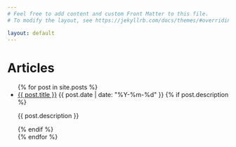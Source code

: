 ```yaml
---
# Feel free to add content and custom Front Matter to this file.
# To modify the layout, see https://jekyllrb.com/docs/themes/#overriding-theme-defaults

layout: default
---
```


# Articles

<ul>
  {% for post in site.posts %}
    <li>
      <a href="{{ post.url | relative_url }}">{{ post.title }}</a>
      <span>{{ post.date | date: "%Y-%m-%d" }}</span>
      {% if post.description %}
        <p>{{ post.description }}</p>
      {% endif %}
    </li>
  {% endfor %}
</ul>
